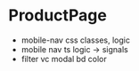 # ProductPage


 - mobile-nav css classes, logic
 - mobile nav ts logic -> signals
 - filter vc modal bd color